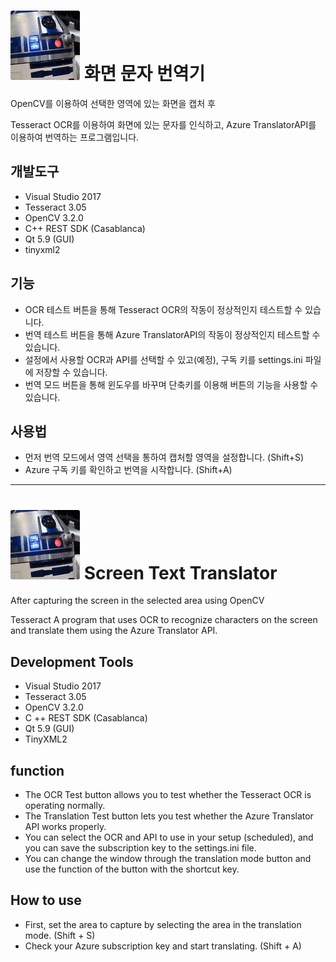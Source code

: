 # ![Logo](./Logo.jpg) 화면 문자 번역기

OpenCV를 이용하여 선택한 영역에 있는 화면을 캡처 후

Tesseract OCR를 이용하여 화면에 있는 문자를 인식하고, Azure TranslatorAPI를 이용하여 번역하는 프로그램입니다.

## 개발도구

* Visual Studio 2017
* Tesseract 3.05
* OpenCV 3.2.0
* C++ REST SDK (Casablanca)
* Qt 5.9 (GUI)
* tinyxml2

## 기능

* OCR 테스트 버튼을 통해 Tesseract OCR의 작동이 정상적인지 테스트할 수 있습니다.
* 번역 테스트 버튼을 통해 Azure TranslatorAPI의 작동이 정상적인지 테스트할 수 있습니다.
* 설정에서 사용할 OCR과 API를 선택할 수 있고(예정), 구독 키를 settings.ini 파일에 저장할 수 있습니다.
* 번역 모드 버튼을 통해 윈도우를 바꾸며 단축키를 이용해 버튼의 기능을 사용할 수 있습니다.

## 사용법

* 먼저 번역 모드에서 영역 선택을 통하여 캡처할 영역을 설정합니다. (Shift+S)
* Azure 구독 키를 확인하고 번역을 시작합니다. (Shift+A)

---

# ![Logo](./Logo.jpg) Screen Text Translator

After capturing the screen in the selected area using OpenCV

Tesseract A program that uses OCR to recognize characters on the screen and translate them using the Azure Translator API.

## Development Tools

- Visual Studio 2017
- Tesseract 3.05
- OpenCV 3.2.0
- C ++ REST SDK (Casablanca)
- Qt 5.9 (GUI)
- TinyXML2

## function

- The OCR Test button allows you to test whether the Tesseract OCR is operating normally.
- The Translation Test button lets you test whether the Azure Translator API works properly.
- You can select the OCR and API to use in your setup (scheduled), and you can save the subscription key to the settings.ini file.
- You can change the window through the translation mode button and use the function of the button with the shortcut key.

## How to use

- First, set the area to capture by selecting the area in the translation mode. (Shift + S)
- Check your Azure subscription key and start translating. (Shift + A)
